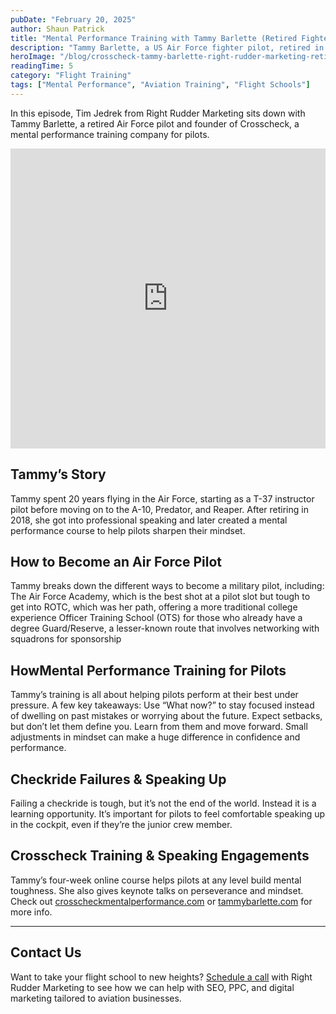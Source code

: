 ```yaml
---
pubDate: "February 20, 2025"
author: Shaun Patrick
title: "Mental Performance Training with Tammy Barlette (Retired Fighter Jet Pilot)"
description: "Tammy Barlette, a US Air Force fighter pilot, retired in 2018 as a Lieutenant Colonel and became a professional speaker. In addition to speaking she devoted the last 6 plus years to studying mental performance training, shifting the content from elite athletics into aviation. In 2022 she founded Crosscheck Mental Performance Training, a business that offers online mental performance training courses specifically tailored for aviators. Tammy also has a Master of Arts in Christian Ministry, is the mother of three and is married to a US Federal Agent."
heroImage: "/blog/crosscheck-tammy-barlette-right-rudder-marketing-retired-fighter-jet-pilot-podcast-banner.png"
readingTime: 5
category: "Flight Training"
tags: ["Mental Performance", "Aviation Training", "Flight Schools"]
---
```


In this episode, Tim Jedrek from Right Rudder Marketing sits down with Tammy Barlette, a retired Air Force pilot and founder of Crosscheck, a mental performance training company for pilots.

<iframe width="100%" height="480" src="https://www.youtube.com/embed/caUT7Ja3C5I?si=nfQ41mHxTLB0Jxi9" title="YouTube video player" frameborder="0" allow="accelerometer; autoplay; clipboard-write; encrypted-media; gyroscope; picture-in-picture; web-share" referrerpolicy="strict-origin-when-cross-origin" allowfullscreen></iframe>

## Tammy’s Story

Tammy spent 20 years flying in the Air Force, starting as a T-37 instructor pilot before moving on to the A-10, Predator, and Reaper. After retiring in 2018, she got into professional speaking and later created a mental performance course to help pilots sharpen their mindset.

## How to Become an Air Force Pilot

Tammy breaks down the different ways to become a military pilot, including:
The Air Force Academy, which is the best shot at a pilot slot but tough to get into
ROTC, which was her path, offering a more traditional college experience
Officer Training School (OTS) for those who already have a degree
Guard/Reserve, a lesser-known route that involves networking with squadrons for sponsorship

## HowMental Performance Training for Pilots

Tammy’s training is all about helping pilots perform at their best under pressure. A few key takeaways:
Use “What now?” to stay focused instead of dwelling on past mistakes or worrying about the future.
Expect setbacks, but don’t let them define you. Learn from them and move forward.
Small adjustments in mindset can make a huge difference in confidence and performance.

## Checkride Failures & Speaking Up

Failing a checkride is tough, but it’s not the end of the world. Instead it is a learning opportunity.
It’s important for pilots to feel comfortable speaking up in the cockpit, even if they’re the junior crew member.

## Crosscheck Training & Speaking Engagements

Tammy’s four-week online course helps pilots at any level build mental toughness. She also gives keynote talks on perseverance and mindset.
Check out [crosscheckmentalperformance.com](https://crosscheckmentalperformance.com/) or [tammybarlette.com](https://tammybarlette.com/) for more info.

---

## Contact Us

Want to take your flight school to new heights? [Schedule a call](https://rightruddermarketing.com/schedule-call/) with Right Rudder Marketing to see how we can help with SEO, PPC, and digital marketing tailored to aviation businesses.
